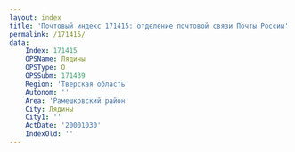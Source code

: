 ```yaml
---
layout: index
title: 'Почтовый индекс 171415: отделение почтовой связи Почты России'
permalink: /171415/
data:
    Index: 171415
    OPSName: Лядины
    OPSType: О
    OPSSubm: 171439
    Region: 'Тверская область'
    Autonom: ''
    Area: 'Рамешковский район'
    City: Лядины
    City1: ''
    ActDate: '20001030'
    IndexOld: ''
---
```

